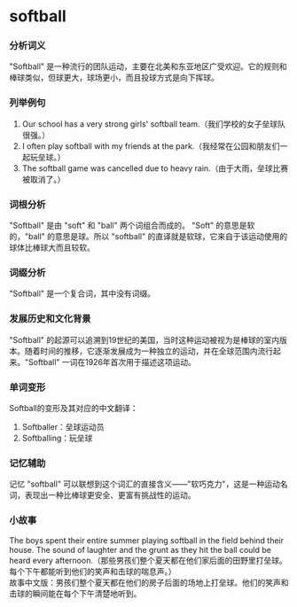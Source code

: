 # softball

### 分析词义

  

"Softball" 是一种流行的团队运动，主要在北美和东亚地区广受欢迎。它的规则和棒球类似，但球更大，球场更小，而且投球方式是向下挥球。

  

### 列举例句

  

1.  Our school has a very strong girls' softball team.（我们学校的女子垒球队很强。）
2.  I often play softball with my friends at the park.（我经常在公园和朋友们一起玩垒球。）
3.  The softball game was cancelled due to heavy rain.（由于大雨，垒球比赛被取消了。）

  

### 词根分析

  

"Softball" 是由 "soft" 和 "ball" 两个词组合而成的。 "Soft" 的意思是软的，"ball" 的意思是球。所以 "softball" 的直译就是软球，它来自于该运动使用的球体比棒球大而且较软。

  

### 词缀分析

  

"Softball" 是一个复合词，其中没有词缀。

  

### 发展历史和文化背景

  

"Softball" 的起源可以追溯到19世纪的美国，当时这种运动被视为是棒球的室内版本。随着时间的推移，它逐渐发展成为一种独立的运动，并在全球范围内流行起来。"Softball" 一词在1926年首次用于描述这项运动。

  

### 单词变形

  

Softball的变形及其对应的中文翻译：

  

1.  Softballer：垒球运动员
2.  Softballing：玩垒球

  

### 记忆辅助

  

记忆 "softball" 可以联想到这个词汇的直接含义——"软巧克力"，这是一种运动名词，表现出一种比棒球更安全、更富有挑战性的运动。

  

### 小故事

  

The boys spent their entire summer playing softball in the field behind their house. The sound of laughter and the grunt as they hit the ball could be heard every afternoon.（那些男孩们整个夏天都在他们家后面的田野里打垒球。每个下午都能听到他们的笑声和击球的喘息声。）  
故事中文版：男孩们整个夏天都在他们的房子后面的场地上打垒球。他们的笑声和击球的瞬间能在每个下午清楚地听到。
